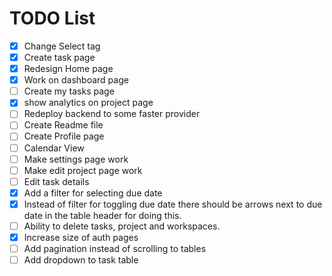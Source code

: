 # TODO List

- [x] Change Select tag
- [x] Create task page
- [x] Redesign Home page
- [x] Work on dashboard page
- [ ] Create my tasks page
- [x] show analytics on project page
- [ ] Redeploy backend to some faster provider
- [ ] Create Readme file
- [ ] Create Profile page
- [ ] Calendar View
- [ ] Make settings page work
- [ ] Make edit project page work
- [ ] Edit task details
- [x] Add a filter for selecting due date
- [x] Instead of filter for toggling due date there should be arrows next to due date in the table header for doing this.
- [ ] Ability to delete tasks, project and workspaces.
- [x] Increase size of auth pages
- [ ] Add pagination instead of scrolling to tables
- [ ] Add dropdown to task table

